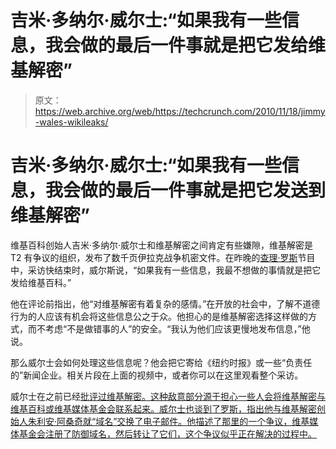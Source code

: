 # 吉米·多纳尔·威尔士:“如果我有一些信息，我会做的最后一件事就是把它发给维基解密”

> 原文：<https://web.archive.org/web/https://techcrunch.com/2010/11/18/jimmy-wales-wikileaks/>

# 吉米·多纳尔·威尔士:“如果我有一些信息，我会做的最后一件事就是把它发送到维基解密”

维基百科创始人吉米·多纳尔·威尔士和维基解密之间肯定有些嫌隙，维基解密是 T2 有争议的组织，发布了数千页伊拉克战争机密文件。在昨晚的[查理·罗斯](https://web.archive.org/web/20221218150620/http://www.charlierose.com/)节目中，采访快结束时，威尔斯说，“如果我有一些信息，我最不想做的事情就是把它发给维基百科。”

他在评论前指出，他“对维基解密有着复杂的感情。”在开放的社会中，了解不道德行为的人应该有机会将这些信息公之于众。他担心的是维基解密选择这样做的方式，而不考虑“不是做错事的人”的安全。“我认为他们应该更慢地发布信息，”他说。

那么威尔士会如何处理这些信息呢？他会把它寄给《纽约时报》或一些“负责任的”新闻企业。相关片段在上面的视频中，或者你可以在这里观看整个采访。

威尔士在之前已经[批评过维基解密。这种敌意部分源于担心一些人会将维基解密与维基百科或维基媒体基金会联系起来。威尔士也谈到了罗斯，指出他与维基解密创始人朱利安·阿桑奇就“域名”交换了电子邮件。他描述了那里的一个争议，维基媒体基金会注册了防御域名，然后转让了它们，这个争议似乎正在解决的过程中。](https://web.archive.org/web/20221218150620/http://abcnews.go.com/Technology/wireStory?id=11742766)